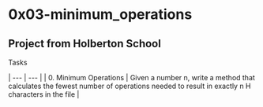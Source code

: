 # 0x03-minimum_operations

## Project from Holberton School

Tasks

| --- | --- |
| 0. Minimum Operations | Given a number n, write a method that calculates the fewest number of operations needed to result in exactly n H characters in the file |
